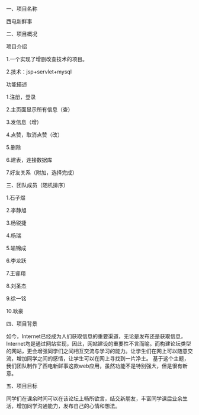 一、项目名称

西电新鲜事

二、项目概况

项目介绍

1.一个实现了增删改查技术的项目。

2.技术：jsp+servlet+mysql

功能描述

1.注册，登录

2.主页面显示所有信息（查）

3.发信息（增）

4.点赞，取消点赞（改）

5.删除

6.建表，连接数据库

7.好友关系（附加，选择完成）

三、团队成员（随机排序）

1.石子煜

2.李静旭

3.杨锐捷

4.杨瑞

5.喻锦成

6.李龙跃

7.王睿翔

8.刘圣杰

9.徐一铭

10.耿豪

四、项目背景

如今，Internet已经成为人们获取信息的重要渠道，无论是发布还是获取信息，Internet均是通过网站实现，因此，网站建设的重要性不言而喻。而构建论坛类型的网站，更会增强同学们之间相互交流与学习的能力。让学生们在网上可以随意交流，增加同学之间的感情，让学生可以在网上寻找到一片净土。
基于这个主题，我们团队制作了西电新鲜事这款web应用，虽然功能不是特别强大，但是很有新意。

五、项目目标

同学们在课余时间可以在该论坛上畅所欲言，结交新朋友，丰富同学课后业余生活，增加同学沟通能力，发布自己的心情和想法。

